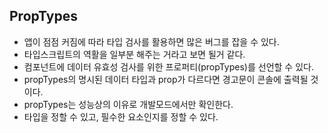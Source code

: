 ## ****PropTypes****

- 앱이 점점 커짐에 따라 타입 검사를 활용하면 많은 버그를 잡을 수 있다.
- 타입스크립트의 역활을 일부분 해주는 거라고 보면 될거 같다.
- 컴포넌트에 데이터 유효성 검사를 위한 프로퍼티(propTypes)를 선언할 수 있다.
- propTypes의 명시된 데이터 타입과 prop가 다르다면 경고문이 콘솔에 출력될 것이다.
- propTypes는 성능상의 이유로 개발모드에서만 확인한다.
- 타입을 정할 수 있고, 필수한 요소인지를 정할 수 있다.
